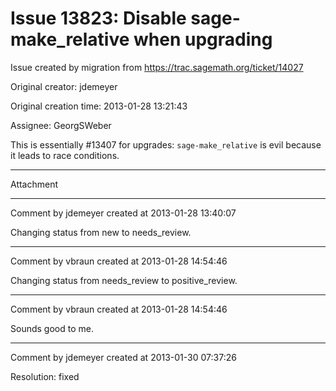 # Issue 13823: Disable sage-make_relative when upgrading

Issue created by migration from https://trac.sagemath.org/ticket/14027

Original creator: jdemeyer

Original creation time: 2013-01-28 13:21:43

Assignee: GeorgSWeber

This is essentially #13407 for upgrades: `sage-make_relative` is evil because it leads to race conditions.


---

Attachment


---

Comment by jdemeyer created at 2013-01-28 13:40:07

Changing status from new to needs_review.


---

Comment by vbraun created at 2013-01-28 14:54:46

Changing status from needs_review to positive_review.


---

Comment by vbraun created at 2013-01-28 14:54:46

Sounds good to me.


---

Comment by jdemeyer created at 2013-01-30 07:37:26

Resolution: fixed

